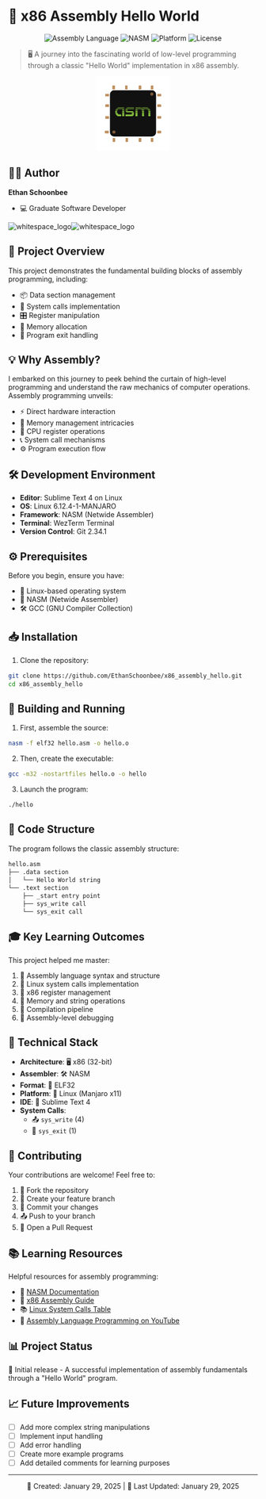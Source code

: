 # 🚀 x86 Assembly Hello World

<div align="center">
  
![Assembly Language](https://img.shields.io/badge/Assembly-x86-red)
![NASM](https://img.shields.io/badge/NASM-2.16.01-blue)
![Platform](https://img.shields.io/badge/Platform-Linux-yellow)
![License](https://img.shields.io/badge/License-MIT-green)

</div>

> 🖥️ A journey into the fascinating world of low-level programming through a classic "Hello World" implementation in x86 assembly.

<div align="center">
  <img src="https://raw.githubusercontent.com/github/explore/e495457f5ff28c343f9e422f8e3cf80fd3e80890/topics/assembly/assembly.png" width="150px" alt="Assembly Logo">
</div>

## 🧔🏻 Author

**Ethan Schoonbee**
- 💻 Graduate Software Developer

<div style="display: flex; align-items: center;">
  <div align="center">
    <img src="https://github.com/user-attachments/assets/d4118767-1bbc-46f0-af72-de206052503f" alt="whitespace_logo" width="150" height="150">
    </div>
    <div align="center">
    <img src="https://github.com/user-attachments/assets/c3d3b90b-87e0-4844-8657-4e27164b6c59" alt="whitespace_logo" width="200" height="20">
  </div>
</div>
  
## 🎯 Project Overview

This project demonstrates the fundamental building blocks of assembly programming, including:
- 📦 Data section management
- 🔄 System calls implementation
- 🎛️ Register manipulation
- 💾 Memory allocation
- 🚪 Program exit handling

## 💡 Why Assembly?

I embarked on this journey to peek behind the curtain of high-level programming and understand the raw mechanics of computer operations. Assembly programming unveils:
- ⚡ Direct hardware interaction
- 🧠 Memory management intricacies
- 🔧 CPU register operations
- 📞 System call mechanisms
- ⚙️ Program execution flow

## 🛠️ Development Environment

- **Editor**: Sublime Text 4 on Linux
- **OS**: Linux 6.12.4-1-MANJARO
- **Framework**: NASM (Netwide Assembler)
- **Terminal**: WezTerm Terminal
- **Version Control**: Git 2.34.1

## ⚙️ Prerequisites

Before you begin, ensure you have:
- 🐧 Linux-based operating system
- 🔨 NASM (Netwide Assembler)
- 🛠️ GCC (GNU Compiler Collection)

## 📥 Installation

1. Clone the repository:
```bash
git clone https://github.com/EthanSchoonbee/x86_assembly_hello.git
cd x86_assembly_hello
```

## 🚀 Building and Running

1. First, assemble the source:
```bash
nasm -f elf32 hello.asm -o hello.o
```

2. Then, create the executable:
```bash
gcc -m32 -nostartfiles hello.o -o hello
```

3. Launch the program:
```bash
./hello
```

## 📁 Code Structure

The program follows the classic assembly structure:
```
hello.asm
├── .data section
│   └── Hello World string
└── .text section
    ├── _start entry point
    ├── sys_write call
    └── sys_exit call
```

## 🎓 Key Learning Outcomes

This project helped me master:
1. 📝 Assembly language syntax and structure
2. 🐧 Linux system calls implementation
3. 🔄 x86 register management
4. 💾 Memory and string operations
5. 🔨 Compilation pipeline
6. 🐛 Assembly-level debugging

## 🔧 Technical Stack

- **Architecture**: 🖥️ x86 (32-bit)
- **Assembler**: 🛠️ NASM
- **Format**: 📄 ELF32
- **Platform**: 🐧 Linux (Manjaro x11)
- **IDE**: 📝 Sublime Text 4
- **System Calls**: 
  - 📤 `sys_write` (4)
  - 🚪 `sys_exit` (1)

## 🤝 Contributing

Your contributions are welcome! Feel free to:
1. 🍴 Fork the repository
2. 🔨 Create your feature branch
3. 💾 Commit your changes
4. 📤 Push to your branch
5. 🎯 Open a Pull Request

## 📚 Learning Resources

Helpful resources for assembly programming:
- 📖 [NASM Documentation](https://www.nasm.us/docs.php)
- 📑 [x86 Assembly Guide](https://www.cs.virginia.edu/~evans/cs216/guides/x86.html)
- 📚 [Linux System Calls Table](https://chromium.googlesource.com/chromiumos/docs/+/master/constants/syscalls.md)
- 🎥 [Assembly Language Programming on YouTube](https://www.youtube.com/results?search_query=x86+assembly+programming)

## 📊 Project Status

🎉 Initial release - A successful implementation of assembly fundamentals through a "Hello World" program.

## 📈 Future Improvements

- [ ] Add more complex string manipulations
- [ ] Implement input handling
- [ ] Add error handling
- [ ] Create more example programs
- [ ] Add detailed comments for learning purposes

---
<div align="center">
  
📅 Created: January 29, 2025 | 🔄 Last Updated: January 29, 2025

</div>
